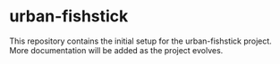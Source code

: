 # urban-fishstick

This repository contains the initial setup for the urban-fishstick project.
More documentation will be added as the project evolves.
